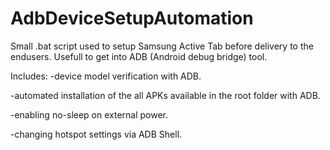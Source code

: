 # AdbDeviceSetupAutomation
Small .bat script used to setup Samsung Active Tab before delivery to the endusers.
Usefull to get into ADB (Android debug bridge) tool.

Includes:
-device model verification with ADB.

-automated installation of the all APKs available in the root folder with ADB.

-enabling no-sleep on external power.

-changing hotspot settings via ADB Shell.
 
